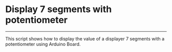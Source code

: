 # Display 7 segments with potentiometer
___
This script shows how to display the value of a displayer 7 segments with a potentiometer using Arduino Board.

